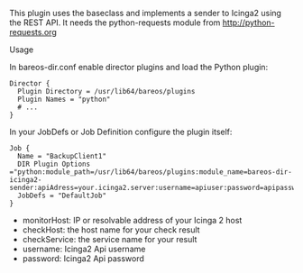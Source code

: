 This plugin uses the baseclass and implements a sender to Icinga2 using the REST API.
It needs the python-requests module from http://python-requests.org

Usage

In bareos-dir.conf enable director plugins and load the Python plugin:

    Director {
      Plugin Directory = /usr/lib64/bareos/plugins
      Plugin Names = "python"
      # ...
    }

In your JobDefs or Job Definition configure the plugin itself:

    Job {
      Name = "BackupClient1"
      DIR Plugin Options ="python:module_path=/usr/lib64/bareos/plugins:module_name=bareos-dir-icinga2-sender:apiAdress=your.icinga2.server:username=apiuser:password=apipassword:checkHost=bareos:checkService=bareos_job_client1"
      JobDefs = "DefaultJob"
    }

* monitorHost: IP or resolvable address of your Icinga 2 host
* checkHost: the host name for your check result
* checkService: the service name for your result
* username: Icinga2 Api username
* password: Icinga2 Api password
